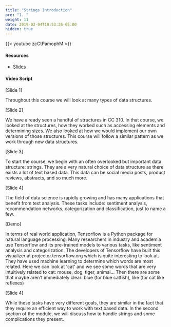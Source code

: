 ```yaml
---
title: "Strings Introduction"
pre: "1. "
weight: 11
date: 2019-02-04T10:53:26-05:00
hidden: true
---
```


{{< youtube zcCtPamophM >}}

#### Resources

* <a href="slides" target="_blank">Slides</a>

#### Video Script


[Slide 1]

Throughout this course we will look at many types of data structures. 

[Slide 2]

We have already seen a handful of structures in CC 310. In that course, we looked at the structures, how they worked such as accessing elements and determining sizes. We also looked at how we would implement our own versions of those structures. This course will follow a similar pattern as we work through new data structures. 

[Slide 3]

To start the course, we begin with an often overlooked but important data structure: strings. They are a very natural choice of data structure as there exists a lot of text based data. This data can be social media posts, product reviews, abstracts, and so much more. 

[Slide 4]

The field of data science is rapidly growing and has many applications that benefit from text analysis. These tasks include: sentiment analysis, recommendation networks, categorization and classification, just to name a few. 

[Demo]
<!---
Here I would like to include an ad-libbed small demo of the https://projector.tensorflow.org/ finding similar words. 
-->

In terms of real world application, Tensorflow is a Python package for natural language processing. Many researchers in industry and academia use Tensorflow and its pre-trained models to various tasks, like sentiment analysis and categorization. The developers of Tensorflow have built this visualizer at projector.tensorflow.org which is quite interesting to look at. They have used machine learning to determine which words are most related. Here we can look at 'cat' and we see some words that are very intuitively related to cat: mouse, dog, tiger, animal... Then there are some that maybe aren't immediately clear: blue (for blue catfish), like (for cat like reflexes)

[Slide 4]

While these tasks have very different goals, they are similar in the fact that they require an efficient way to work with text based data. In the second section of the module, we will discuss how to handle strings and some complications they present. 
